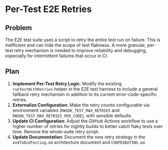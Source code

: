 # Per-Test E2E Retries

## Problem

The E2E test suite uses a script to retry the entire test run on failure. This is inefficient and can hide the scope of test flakiness. A more granular, per-test retry mechanism is needed to improve reliability and debugging, especially for intermittent failures that occur in CI.

## Plan

1.  **Implement Per-Test Retry Logic**: Modify the existing `runTestWithRetries` helper in the E2E test harness to include a general fallback retry mechanism in addition to its current error-code-specific retries.
2.  **Externalize Configuration**: Make the retry counts configurable via environment variables (`RWSDK_TEST_MAX_RETRIES` and `RWSDK_TEST_MAX_RETRIES_PER_CODE`), with sensible defaults.
3.  **Update CI Configuration**: Adjust the GitHub Actions workflow to use a higher number of retries for nightly builds to better catch flaky tests over time. Remove the whole-suite retry script.
4.  **Update Documentation**: Document the new retry strategy in the `endToEndTesting.md` architecture document and `CONTRIBUTING.md`.
